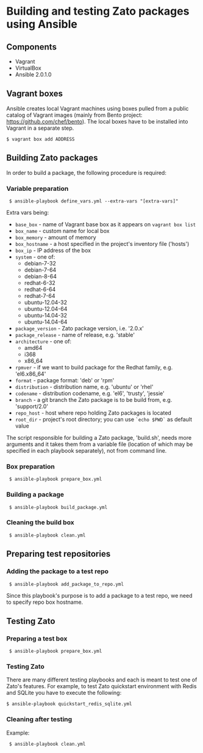 # Building and testing Zato packages using Ansible

## Components

* Vagrant
* VirtualBox
* Ansible 2.0.1.0

## Vagrant boxes

Ansible creates local Vagrant machines using boxes pulled from a public
catalog of Vagrant images (mainly from Bento project:
https://github.com/chef/bento). The local boxes have to be installed
into Vagrant in a separate step.

```
$ vagrant box add ADDRESS
```

## Building Zato packages

In order to build a package, the following procedure is required:

### Variable preparation

```
 $ ansible-playbook define_vars.yml --extra-vars "[extra-vars]"
```

Extra vars being:

- `base_box` - name of Vagrant base box as it appears on `vagrant box list`
- `box_name` - custom name for local box
- `box_memory` - amount of memory
- `box_hostname` - a host specified in the project's inventory file ('hosts')
- `box_ip` - IP address of the box
- `system` - one of:
    - debian-7-32
    - debian-7-64
    - debian-8-64
    - redhat-6-32
    - redhat-6-64
    - redhat-7-64
    - ubuntu-12.04-32
    - ubuntu-12.04-64
    - ubuntu-14.04-32
    - ubuntu-14.04-64
- `package_version` - Zato package version, i.e. '2.0.x'
- `package_release` - name of release, e.g. 'stable'
- `architecture` - one of:
    - amd64
    - i368
    - x86_64
- `rpmver` - if we want to build package for the Redhat family, e.g. 'el6.x86_64'
- `format` - package format: 'deb' or 'rpm'
- `distribution` - distribution name, e.g. 'ubuntu' or 'rhel'
- `codename` - distribution codename, e.g. 'el6', 'trusty', 'jessie'
- `branch` - a git branch the Zato package is to be build from, e.g. 'support/2.0'
- `repo_host` - host where repo holding Zato packages is located
- `root_dir` - project's root directory; you can use `` `echo $PWD` `` as default value

The script responsible for building a Zato package, 'build.sh', needs
more arguments and it takes them from a variable file (location of which
may be specified in each playbook separately), not from command line.

### Box preparation

```
 $ ansible-playbook prepare_box.yml
```

### Building a package

```
 $ ansible-playbook build_package.yml
```

### Cleaning the build box

```
 $ ansible-playbook clean.yml
```

## Preparing test repositories

### Adding the package to a test repo

```
 $ ansible-playbook add_package_to_repo.yml
```

Since this playbook's purpose is to add a package to a test repo,
we need to specify repo box hostname.

## Testing Zato

### Preparing a test box

```
 $ ansible-playbook prepare_box.yml
```

### Testing Zato

There are many different testing playbooks and each is meant to test
one of Zato's features. For example, to test Zato quickstart
environment with Redis and SQLite you have to execute the following:

```
$ ansible-playbook quickstart_redis_sqlite.yml

```

### Cleaning after testing

Example:

```
 $ ansible-playbook clean.yml
```
